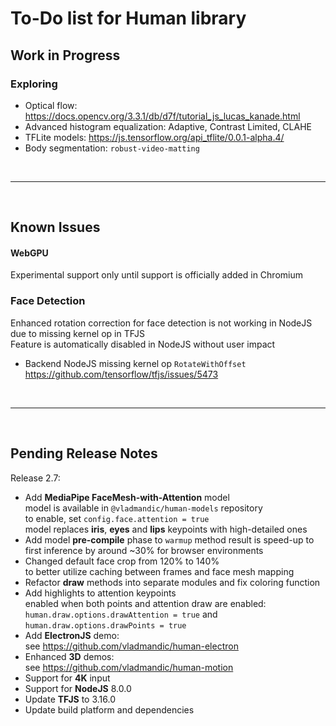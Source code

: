 # To-Do list for Human library

## Work in Progress

### Exploring

- Optical flow: <https://docs.opencv.org/3.3.1/db/d7f/tutorial_js_lucas_kanade.html>
- Advanced histogram equalization: Adaptive, Contrast Limited, CLAHE
- TFLite models: <https://js.tensorflow.org/api_tflite/0.0.1-alpha.4/>
- Body segmentation: `robust-video-matting`

<br><hr><br>

## Known Issues

#### WebGPU

Experimental support only until support is officially added in Chromium

### Face Detection

Enhanced rotation correction for face detection is not working in NodeJS due to missing kernel op in TFJS  
Feature is automatically disabled in NodeJS without user impact  

- Backend NodeJS missing kernel op `RotateWithOffset`  
  <https://github.com/tensorflow/tfjs/issues/5473>  

<br><hr><br>

## Pending Release Notes

Release 2.7:
- Add **MediaPipe FaceMesh-with-Attention** model  
  model is available in `@vladmandic/human-models` repository  
  to enable, set `config.face.attention = true`  
  model replaces **iris**, **eyes** and **lips** keypoints with high-detailed ones  
- Add model **pre-compile** phase to `warmup` method
  result is speed-up to first inference by around ~30% for browser environments
- Changed default face crop from 120% to 140%  
  to better utilize caching between frames and face mesh mapping  
- Refactor **draw** methods into separate modules and fix coloring function  
- Add highlights to attention keypoints  
  enabled when both points and attention draw are enabled:  
  `human.draw.options.drawAttention = true` and `human.draw.options.drawPoints = true`
- Add **ElectronJS** demo:  
  see <https://github.com/vladmandic/human-electron>  
- Enhanced **3D** demos:  
  see <https://github.com/vladmandic/human-motion>
- Support for **4K** input
- Support for **NodeJS** 8.0.0
- Update **TFJS** to 3.16.0
- Update build platform and dependencies  
